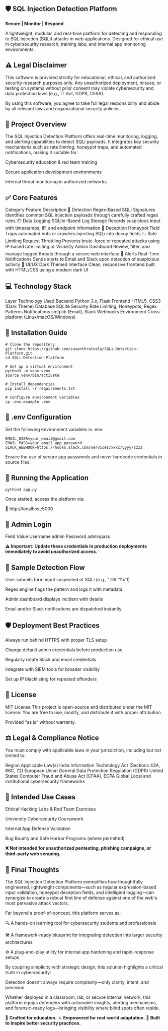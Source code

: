 ## 🛡️ SQL Injection Detection Platform
**Secure | Monitor | Respond**

A lightweight, modular, and real-time platform for detecting and responding to SQL Injection (SQLi) attacks in web applications. Designed for ethical use in cybersecurity research, training labs, and internal app monitoring environments.

## ⚠️ Legal Disclaimer
This software is provided strictly for educational, ethical, and authorized security research purposes only.
Any unauthorized deployment, misuse, or testing on systems without prior consent may violate cybersecurity and data protection laws (e.g., IT Act, GDPR, CFAA).

By using this software, you agree to take full legal responsibility and abide by all relevant laws and organizational security policies.

## 🧩 Project Overview
The SQL Injection Detection Platform offers real-time monitoring, logging, and alerting capabilities to detect SQLi payloads. It integrates key security mechanisms such as rate limiting, honeypot traps, and automated notifications, making it suitable for:

Cybersecurity education & red team training

Secure application development environments

Internal threat monitoring in authorized networks

## ✅ Core Features
Category	                           Feature	                                           Description
🧠 Detection	                     Regex-Based SQLi Signatures	                      Identifies common SQL injection payloads through carefully crafted regex rules
📦 Data Logging	                  SQLite-Based Log Storage	                         Records suspicious input with timestamps, IP, and endpoint information
🧪 Deception	                     Honeypot Field	                                     Traps automated bots or crawlers injecting SQLi into decoy fields
📉 Rate Limiting	                  Request Throttling	                               Prevents brute-force or repeated attacks using IP-based rate limiting
📊 Visibility	                     Admin Dashboard	                                  Review, filter, and manage logged threats through a secure web interface
🔔 Alerts	                        Real-Time Notifications	                            Sends alerts to Email and Slack upon detection of suspicious activity
🎨 UI/UX	Dark                       Themed Interface	                                  Clean, responsive frontend built with HTML/CSS using a modern dark UI

## 💻 Technology Stack
Layer	Technology Used
Backend	Python 3.x, Flask
Frontend	HTML5, CSS3 (Dark Theme)
Database	SQLite
Security	Rate Limiting, Honeypots, Regex Patterns
Notifications	smtplib (Email), Slack Webhooks
Environment	Cross-platform (Linux/macOS/Windows)

## 🧰 Installation Guide
~~~
# Clone the repository
git clone https://github.com/susanthratnala/SQLi-Detection-Platform.git
cd SQLi-Detection-Platform

# Set up a virtual environment
python3 -m venv venv
source venv/bin/activate

# Install dependencies
pip install -r requirements.txt

# Configure environment variables
cp .env.example .env
~~~

## 📄 .env Configuration
Set the following environment variables in .env:

~~~
EMAIL_USER=your_email@gmail.com
EMAIL_PASS=your_email_app_password
SLACK_WEBHOOK=https://hooks.slack.com/services/xxxx/yyyy/zzzz
~~~
Ensure the use of secure app passwords and never hardcode credentials in source files.

## 🚀 Running the Application
~~~
python3 app.py
~~~
Once started, access the platform via:

📍 http://localhost:5000

## 🔐 Admin Login
   Field       	Value
    Username	   admin
    Password	   adminpass

**⚠️ Important: Update these credentials in production deployments immediately to avoid unauthorized access.**

## 🔎 Sample Detection Flow
User submits form input suspected of SQLi (e.g., ' OR '1'='1)

Regex engine flags the pattern and logs it with metadata

Admin dashboard displays incident with details

Email and/or Slack notifications are dispatched instantly

## 🛡️ Deployment Best Practices
Always run behind HTTPS with proper TLS setup

Change default admin credentials before production use

Regularly rotate Slack and email credentials

Integrate with SIEM tools for broader visibility

Set up IP blacklisting for repeated offenders

## 📄 License
MIT License
This project is open-source and distributed under the MIT license.
You are free to use, modify, and distribute it with proper attribution.

Provided “as is” without warranty.

## ⚖️ Legal & Compliance Notice
You must comply with applicable laws in your jurisdiction, including but not limited to:

Region	Applicable Law(s)
India	Information Technology Act (Sections 43A, 66C, 72)
European Union	General Data Protection Regulation (GDPR)
United States	Computer Fraud and Abuse Act (CFAA), ECPA
Global	Local and institutional cybersecurity frameworks

## 📌 Intended Use Cases
Ethical Hacking Labs & Red Team Exercises

University Cybersecurity Coursework

Internal App Defense Validation

Bug Bounty and Safe Harbor Programs (where permitted)

**❌ Not intended for unauthorized pentesting, phishing campaigns, or third-party web scraping.**

## 🧠 Final Thoughts
The SQL Injection Detection Platform exemplifies how thoughtfully engineered, lightweight components—such as regular expression-based input validation, honeypot deception fields, and intelligent logging—can synergize to create a robust first line of defense against one of the web's most pervasive attack vectors.

Far beyond a proof-of-concept, this platform serves as:

🔍 A hands-on learning tool for cybersecurity students and professionals

🛠️ A framework-ready blueprint for integrating detection into larger security architectures

⚙️ A plug-and-play utility for internal app hardening and rapid-response setups

By coupling simplicity with strategic design, this solution highlights a critical truth in cybersecurity:

Detection doesn’t always require complexity—only clarity, intent, and precision.

Whether deployed in a classroom, lab, or secure internal network, this platform equips defenders with actionable insights, alerting mechanisms, and forensic-ready logs—bringing visibility where blind spots often reside.

🧪 **Crafted for education.**
⚔️ **Empowered for real-world adaptation.**
🧭 **Built to inspire better security practices.**

